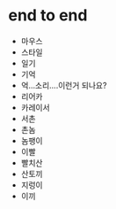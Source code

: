 # end to end

- 마우스
- 스타일
- 일기
- 기억
- 억...소리....이런거 되나요?
- 리어카
- 카레이서
- 서촌
- 촌놈
- 놈팽이
- 이빨
- 빨치산
- 산토끼
- 지렁이
- 이끼